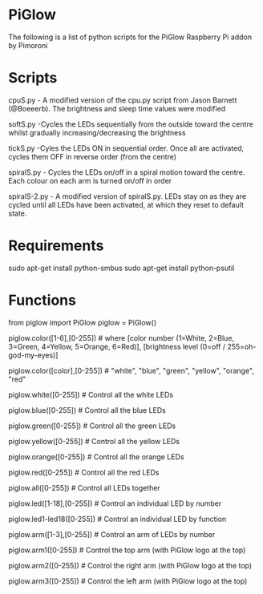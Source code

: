 PiGlow
======

The following is a list of python scripts for the PiGlow Raspberry Pi addon by Pimoroni

Scripts
======

cpuS.py - A modified version of the cpu.py script from Jason Barnett (@Boeeerb). The brightness and sleep time values were           modified

softS.py -Cycles the LEDs sequentially from the outside toward the centre whilst gradually increasing/decreasing the                 brightness

tickS.py -Cyles the LEDs ON in sequential order. Once all are activated, cycles them OFF in reverse order (from the                  centre)

spiralS.py - Cycles the LEDs on/off in a spiral motion toward the centre. Each colour on each arm is turned on/off in                order 

spiralS-2.py - A modified version of spiralS.py. LEDs stay on as they are cycled until all LEDs have been activated, at                                 which they reset to default state. 

Requirements 
============

sudo apt-get install python-smbus
sudo apt-get install python-psutil

Functions
=========

from piglow import PiGlow 
piglow = PiGlow()

piglow.color([1-6],[0-255])    # where [color number (1=White, 2=Blue, 3=Green, 4=Yellow, 5=Orange, 6=Red)], [brightness level (0=off / 255=oh-god-my-eyes)]

                                
piglow.color([color],[0-255])  # "white", "blue", "green", "yellow", "orange", "red"

piglow.white([0-255])           # Control all the white LEDs

piglow.blue([0-255])            # Control all the blue LEDs

piglow.green([0-255])           # Control all the green LEDs

piglow.yellow([0-255])          # Control all the yellow LEDs

piglow.orange([0-255])          # Control all the orange LEDs

piglow.red([0-255])             # Control all the red LEDs

piglow.all([0-255])             # Control all LEDs together

piglow.led([1-18],[0-255])      # Control an individual LED by number

piglow.led1-led18([0-255])      # Control an individual LED by function

piglow.arm([1-3],[0-255])       # Control an arm of LEDs by number

piglow.arm1([0-255])            # Control the top arm (with PiGlow logo at the top)

piglow.arm2([0-255])            # Control the right arm (with PiGlow logo at the top)

piglow.arm3([0-255])            # Control the left arm (with PiGlow logo at the top)







